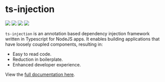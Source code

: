 # ts-injection

<a href="https://www.npmjs.com/package/ts-injection"><img src="https://img.shields.io/npm/v/ts-injection.svg"></a>
<a href="https://bundlephobia.com/result?p=ts-injection"><img src="https://img.shields.io/bundlephobia/minzip/ts-injection.svg"/></a>
<a href="LICENSE"><img src="https://img.shields.io/badge/license-MIT-blue.svg"></a>
<a href="CONTRIBUTING.md"><img src="https://img.shields.io/badge/PRs-welcome-brightgreen.svg" /></a>

`ts-injection` is an annotation based dependency injection framework written in Typescript for NodeJS apps. It enables building
applications that have loosely coupled components, resulting in:

- Easy to read code.
- Reduction in boilerplate.
- Enhanced developer experience.

View the [full documentation here](https://burketyler.github.io/ts-injection/).
